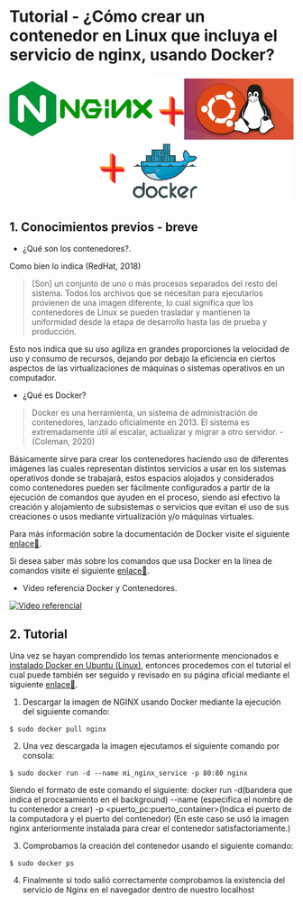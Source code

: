 # Tutorial - ¿Cómo crear un contenedor en Linux que incluya el servicio de nginx, usando Docker?
![Imagen Inicial](./images/Imagen_Inicial.png "Imagen inicial")

## 1. Conocimientos previos - breve
 * ¿Qué son los contenedores?.
 
 Como bien lo indica (RedHat, 2018)
 >[Son] un conjunto de uno o más procesos separados del resto del sistema. Todos los archivos que se necesitan para ejecutarlos provienen de una imagen diferente, lo cual significa que los contenedores de Linux se pueden trasladar y mantienen la uniformidad desde la etapa de desarrollo hasta las de prueba y producción.
 
 Esto nos indica que su uso agiliza en grandes proporciones la velocidad de uso y consumo de recursos, dejando por debajo la eficiencia en ciertos aspectos de las virtualizaciones de máquinas o sistemas operativos en un computador.
 
 * ¿Qué es Docker?
 
 >Docker es una herramienta, un sistema de administración de contenedores, lanzado oficialmente en 2013. El sistema es extremadamente útil al escalar, actualizar y migrar a otro servidor. - (Coleman, 2020)
 
 Básicamente sirve para crear los contenedores haciendo uso de diferentes imágenes las cuales representan distintos servicios a usar en los sistemas operativos donde se trabajará, estos espacios alojados y considerados como contenedores pueden ser fácilmente configurados a partir de la ejecución de comandos que ayuden en el proceso, siendo así efectivo la creación y alojamiento de subsistemas o servicios que evitan el uso de sus creaciones o usos mediante virtualización y/o máquinas virtuales.
 
 Para más información sobre la documentación de Docker visite el siguiente [enlace🔗](https://docs.docker.com/).
 
 Si desea saber más sobre los comandos que usa Docker en la línea de comandos visite el siguiente [enlace🔗](https://docs.docker.com/engine/reference/commandline/cli/).
 
 * Video referencia Docker y Contenedores.
 
 [![Video referencial](https://img.youtube.com/vi/kkfZs0vJFyU/0.jpg)](https://www.youtube.com/watch?v=kkfZs0vJFyU)
 
## 2. Tutorial

 Una vez se hayan comprendido los temas anteriormente mencionados e [instalado Docker en Ubuntu (Linux)](https://github.com/KevinChevez/Tutoriales_Ayudantia/tree/main/HowInstallDocker), entonces procedemos con el tutorial el cual puede también ser seguido y revisado en su página oficial mediante el siguiente [enlace🔗](https://hub.docker.com/_/nginx).

 1. Descargar la imagen de NGINX usando Docker mediante la ejecución del siguiente comando:
 ```
 $ sudo docker pull nginx
 ```
 
 2. Una vez descargada la imagen ejecutamos el siguiente comando por consola:
 ```
 $ sudo docker run -d --name mi_nginx_service -p 80:80 nginx
 ```
 Siendo el formato de este comando el siguiente: docker run -d(bandera que indica el procesamiento en el background) --name <nombre>(especifica el nombre de tu contenedor a crear) -p <puerto_pc:puerto_container>(Indica el puerto de la computadora y el puerto del contenedor) <Imagen a usar>(En este caso se usó la imagen nginx anteriormente instalada para crear el contenedor satisfactoriamente.)
 
 3. Comprobamos la creación del contenedor usando el siguiente comando:
 ```
 $ sudo docker ps
 ```
 
 4. Finalmente si todo salió correctamente comprobamos la existencia del servicio de Nginx en el navegador dentro de nuestro localhost
 
